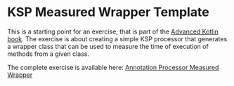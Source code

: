 # KSP Measured Wrapper Template

This is a starting point for an exercise, that is part of the [Advanced Kotlin book](https://kt.academy/book/advanced_kotlin).  The exercise is about creating a simple KSP processor that generates a wrapper class that can be used to measure the time of execution of methods from a given class.


The complete exercise is available here: [Annotation Processor Measured Wrapper](https://kt.academy/article/e_ksp_time_measurement)

